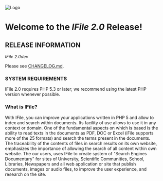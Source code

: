 ![Logo](http://www.isapp.it/images/logo/Logo_isapp_it_250x87.png)

# Welcome to the *IFile 2.0* Release!

## RELEASE INFORMATION

*IFile 2.0dev*

Please see [CHANGELOG.md](CHANGELOG.md).

### SYSTEM REQUIREMENTS

IFile 2.0 requires PHP 5.3 or later; we recommend using the latest 
PHP version whenever possible.

### What is IFile?

With IFile, you can improve your applications written in PHP 5 and allow to index and search within documents. Its facility of use allows to use it in any context or domain. 
One of the fundamental aspects on which is based is the ability to read texts in the documents as PDF, DOC or Excel (iFile supports more of the 25 formats) and search the terms present in the documents. 
The traceability of the contents of files in search results on its own website, emphasizes the importance of allowing the search of all content within own website. 
The our users, uses IFile to create system of "Search Engines Documentary" for sites of University, Scientific Communities, School, Libraries, Newspapers and all web application or site that publish documents, images or audio files, to improve the user experience, and research on the site.

